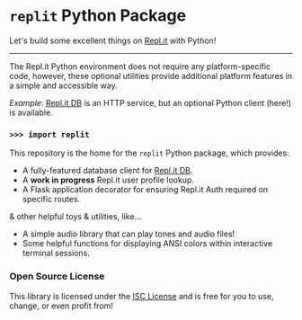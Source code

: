 # `replit` Python Package

Let's build some excellent things on [Repl.it](https://repl.it) with Python!

---------------------


The Repl.it Python environment does not require any platform-specific code, however, these optional utilities provide additional platform features in a simple and accessible way.

*Example*: [Repl.it DB](https://docs.repl.it/misc/database) is an HTTP service, but an optional Python client (here!) is available.


### `>>> import replit`

This repository is the home for the `replit` Python package, which provides:

- A fully-featured database client for [Repl.it DB](https://docs.repl.it/misc/database).
- A **work in progress** Repl.it user profile lookup.
- A Flask application decorator for ensuring Repl.it Auth required on specific routes.

& other helpful toys & utilities, like...

- A simple audio library that can play tones and audio files!
- Some helpful functions for displaying ANSI colors within interactive terminal sessions.

### Open Source License

This library is licensed under the [ISC License](https://en.wikipedia.org/wiki/ISC_license) and is free for you to use, change, or even profit from!

